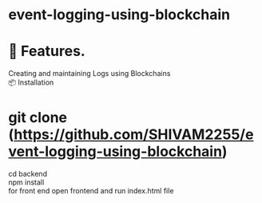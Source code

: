 # event-logging-using-blockchain




# 🚀 Features.<br>
Creating and maintaining Logs using Blockchains<br>
📦 Installation<br>

# git clone (https://github.com/SHIVAM2255/event-logging-using-blockchain)<br>
cd backend<br>
npm install <br>
for front end open frontend and run index.html file
